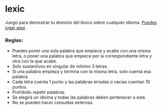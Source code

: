 # lexic

Juego para demostrar tu dominio del léxico sobre cualquier idioma. [Puedes jugar aquí](https://acolmenero.site/lexic).

### Reglas:
* Puedes poner una sola palabra que empiece y acabe con una misma letra, o poner una palabra que empiece por la correspondiente letra y otra con la que acabe.
* Solo sustantivos en singular de mínimo 3 letras.
* Si una palabra empieza y termina con la misma letra, solo cuenta esa palabra.
* Cada letra cuenta 1 punto y las palabras erradas o vacias cuentan 10 puntos.
* Prohibido repetir palabras.
* Se elegirá un idioma y todas las palabras deben pertenecer a este.
* No se pueden hacer consultas externas.
